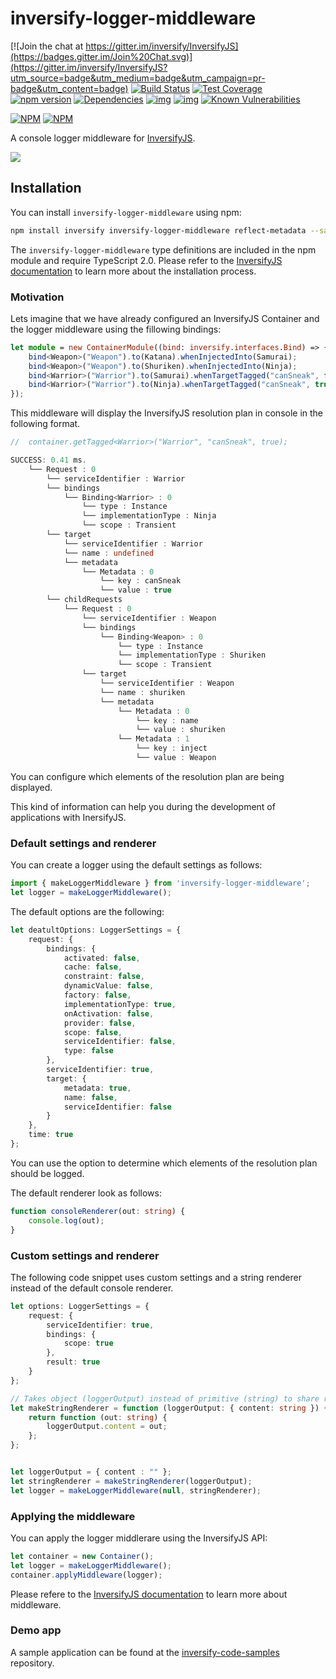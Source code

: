 # inversify-logger-middleware

[![Join the chat at https://gitter.im/inversify/InversifyJS](https://badges.gitter.im/Join%20Chat.svg)](https://gitter.im/inversify/InversifyJS?utm_source=badge&utm_medium=badge&utm_campaign=pr-badge&utm_content=badge)
[![Build Status](https://secure.travis-ci.org/inversify/inversify-logger-middleware.svg?branch=master)](https://travis-ci.org/inversify/inversify-logger-middleware)
[![Test Coverage](https://codeclimate.com/github/inversify/inversify-logger-middleware/badges/coverage.svg)](https://codeclimate.com/github/inversify/inversify-logger-middleware/coverage)
[![npm version](https://badge.fury.io/js/inversify-logger-middleware.svg)](http://badge.fury.io/js/inversify-logger-middleware)
[![Dependencies](https://david-dm.org/inversify/inversify-logger-middleware.svg)](https://david-dm.org/inversify/inversify-logger-middleware#info=dependencies)
[![img](https://david-dm.org/inversify/inversify-logger-middleware/dev-status.svg)](https://david-dm.org/inversify/inversify-logger-middleware/#info=devDependencies)
[![img](https://david-dm.org/inversify/inversify-logger-middleware/peer-status.svg)](https://david-dm.org/inversify/inversify-logger-middleware/#info=peerDependenciess)
[![Known Vulnerabilities](https://snyk.io/test/github/inversify/inversify-logger-middleware/badge.svg)](https://snyk.io/test/github/inversify/inversify-logger-middleware)

[![NPM](https://nodei.co/npm/inversify-logger-middleware.png?downloads=true&downloadRank=true)](https://nodei.co/npm/inversify-logger-middleware/)
[![NPM](https://nodei.co/npm-dl/inversify-logger-middleware.png?months=9&height=3)](https://nodei.co/npm/inversify-logger-middleware/)

A console logger middleware for [InversifyJS](https://github.com/inversify/InversifyJS).

![](http://i.imgur.com/iFAogro.png)

## Installation

You can install `inversify-logger-middleware` using npm:

```sh
npm install inversify inversify-logger-middleware reflect-metadata --save
```

The `inversify-logger-middleware` type definitions are included in the npm module and require TypeScript 2.0.
Please refer to the [InversifyJS documentation](https://github.com/inversify/InversifyJS#installation) to learn more about the installation process.

### Motivation

Lets imagine that we have already configured an InversifyJS Container and the logger middleware using the fillowing bindings:

```ts
let module = new ContainerModule((bind: inversify.interfaces.Bind) => {
    bind<Weapon>("Weapon").to(Katana).whenInjectedInto(Samurai);
    bind<Weapon>("Weapon").to(Shuriken).whenInjectedInto(Ninja);
    bind<Warrior>("Warrior").to(Samurai).whenTargetTagged("canSneak", false);
    bind<Warrior>("Warrior").to(Ninja).whenTargetTagged("canSneak", true);
});
```

This middleware will display the InversifyJS resolution plan in console in the following format.

```ts
//  container.getTagged<Warrior>("Warrior", "canSneak", true);

SUCCESS: 0.41 ms.
    └── Request : 0
        └── serviceIdentifier : Warrior
        └── bindings
            └── Binding<Warrior> : 0
                └── type : Instance
                └── implementationType : Ninja
                └── scope : Transient
        └── target
            └── serviceIdentifier : Warrior
            └── name : undefined
            └── metadata
                └── Metadata : 0
                    └── key : canSneak
                    └── value : true
        └── childRequests
            └── Request : 0
                └── serviceIdentifier : Weapon
                └── bindings
                    └── Binding<Weapon> : 0
                        └── type : Instance
                        └── implementationType : Shuriken
                        └── scope : Transient
                └── target
                    └── serviceIdentifier : Weapon
                    └── name : shuriken
                    └── metadata
                        └── Metadata : 0
                            └── key : name
                            └── value : shuriken
                        └── Metadata : 1
                            └── key : inject
                            └── value : Weapon
```

You can configure which elements of the resolution plan are being displayed.

This kind of information can help you during the development of applications with InersifyJS.

### Default settings and renderer

You can create a logger using the default settings as follows:

```ts
import { makeLoggerMiddleware } from 'inversify-logger-middleware';
let logger = makeLoggerMiddleware();
```

The default options are the following:

```ts
let deatultOptions: LoggerSettings = {
    request: {
        bindings: {
            activated: false,
            cache: false,
            constraint: false,
            dynamicValue: false,
            factory: false,
            implementationType: true,
            onActivation: false,
            provider: false,
            scope: false,
            serviceIdentifier: false,
            type: false
        },
        serviceIdentifier: true,
        target: {
            metadata: true,
            name: false,
            serviceIdentifier: false
        }
    },
    time: true
};
```

You can use the option to determine which elements of the resolution plan should be logged.

The default renderer look as follows:

```ts
function consoleRenderer(out: string) {
    console.log(out);
}
```

### Custom settings and renderer

The following code snippet uses custom settings and a string renderer instead of the default console renderer.

```ts
let options: LoggerSettings = {
    request: {
        serviceIdentifier: true,
        bindings: {
            scope: true
        },
        result: true
    }
};

// Takes object (loggerOutput) instead of primitive (string) to share reference
let makeStringRenderer = function (loggerOutput: { content: string }) {
    return function (out: string) {
        loggerOutput.content = out;
    };
};


let loggerOutput = { content : "" };
let stringRenderer = makeStringRenderer(loggerOutput);
let logger = makeLoggerMiddleware(null, stringRenderer);
```

### Applying the middleware

You can apply the logger middlerare using the InversifyJS API:

```ts
let container = new Container();
let logger = makeLoggerMiddleware();
container.applyMiddleware(logger);
```

Please refere to the
[InversifyJS documentation](https://github.com/inversify/InversifyJS/blob/master/wiki/middleware.md)
to learn more about middleware.

### Demo app

A sample application can be found at the
[inversify-code-samples](https://github.com/inversify/inversify-code-samples/tree/master/inversify-binding-decorators) repository.
